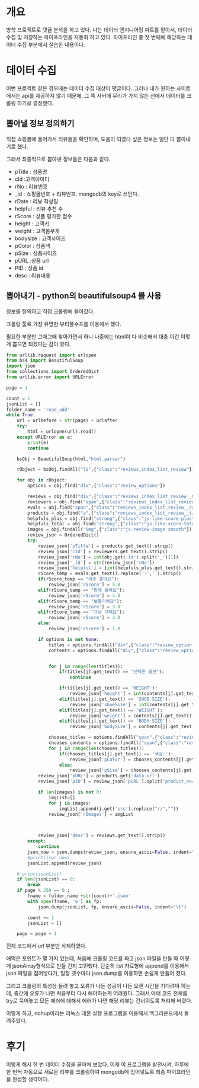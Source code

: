 # 개요

 방학 프로젝트로 댓글 분석을 하고 있다. 나는 데이터 엔지니어링 파트를 맡아서, 데이터 수집 및 저장하는 파이프라인을 자동화 하고 있다. 파이프라인 중 첫 번째에 해당하는 데이터 수집 부분에서 실습한 내용이다.



# 데이터 수집

 이번 프로젝트 같은 경우에는 데이터 수집 대상이 댓글이다. 그러나 내가 원하는 사이트에서는 api를 제공하지 않기 때문에, 그 쪽 서버에 무리가 가지 않는 선에서 데이터를 크롤링 하기로 결정했다.



## 뽑아낼 정보 정의하기

 직접 쇼핑몰에 들어가서 리뷰들을 확인하며, 도움이 되겠다 싶은 정보는 일단 다 뽑아내기로 했다.

그래서 최종적으로 뽑아낸 정보들은 다음과 같다.

- pTitle : 상품명
- cId :고객아이디
- rNo : 리뷰번호
- _id : 쇼핑몰번호 + 리뷰번호. mongodb의 key로 쓰인다.
- rDate : 리뷰 작성일
- helpful : 리뷰 추천 수
- rScore : 상품 평가한 점수
- height : 고객키
- weight : 고객몸무게
- bodysize : 고객사이즈
- pColor : 상품색
- pSize : 상품사이즈
- pURL :상품 url
- PID : 상품 id
- desc : 리뷰내용



## 뽑아내기 - python의 beautifulsoup4 를 사용

정보를 정의하고 직접 크롤링에 들어갔다.

크롤링 툴로 가장 유명한 뷰티플수프를 이용해서 했다.

 필요한 부분만 그때그때 찾아가면서 하니 나중에는 html이 다 비슷해서 대충 이건 이렇게 뽑으면 되겠다는 감이 왔다.

```python
from urllib.request import urlopen
from bs4 import BeautifulSoup
import json
from collections import OrderedDict
from urllib.error import URLError

page = 1

count = 1
jsonList = []
folder_name = 'read_add'
while True:
    url = urlbefore + str(page) + urlafter
    try:
        html = urlopen(url).read()
    except URLError as e:
        print(e)
        continue

    bsObj = BeautifulSoup(html,"html.parser")

    rObject = bsObj.findAll("li",{"class":"reviews_index_list_review"})

    for obj in rObject:
        options = obj.find("div",{"class":"review_options"})

        reviews = obj.find("div",{"class":"reviews_index_list_review__message_expanded"})
        reviewers = obj.find("span",{"class":"reviews_index_list_review__name"})
        evals = obj.find("span",{"class":"reviews_index_list_review__rating_item reviews_index_list_review__text_rating"})
        products = obj.find("a",{"class":"reviews_index_list_review__title_text js-link-iframe"})
        helpfuls_plus = obj.find("strong",{"class":"js-like-score-plus"})
        helpfuls_total = obj.find("strong",{"class":"js-like-score-total"})
        images = obj.findAll("img",{"class":"js-review-image smooth"})
        review_json = OrderedDict()
        try:
            review_json['pTitle'] = products.get_text().strip()
            review_json['cId'] = reviewers.get_text().strip()
            review_json['rNo'] = int(obj.get('id').split('_')[1])
            review_json['_id'] = str(review_json['rNo'])
            review_json['helpful'] = [int(helpfuls_plus.get_text().strip()),int(helpfuls_total.get_text().strip())]
            rScore_temp = evals.get_text().replace('-','').strip()
            if(rScore_temp == "아주 좋아요"):
                review_json['rScore'] = 5.0
            elif(rScore_temp == "맘에 들어요"):
                review_json['rScore'] = 4.0
            elif(rScore_temp == "보통이에요"):
                review_json['rScore'] = 3.0
            elif(rScore_temp == "그냥 그래요"):
                review_json['rScore'] = 2.0
            else:
                review_json['rScore'] = 1.0

            if options is not None:
                titles = options.findAll("div",{"class":"review_option__title"})
                contents = options.findAll("div",{"class":"review_option__content"})


                for j in range(len(titles)):
                    if(titles[j].get_text() == "선택한 옵션"):
                        continue

                    if(titles[j].get_text() == 'HEIGHT'):
                        review_json['height'] = int(contents[j].get_text().split(' ')[0])
                    elif(titles[j].get_text() == 'SHOE SIZE'):
                        review_json['shoeSize'] = int(contents[j].get_text().split(' ')[0])
                    elif(titles[j].get_text() == 'WEIGHT'):
                        review_json['weight'] = contents[j].get_text()
                    elif(titles[j].get_text() == 'BODY SIZE'):
                        review_json['bodySize'] = contents[j].get_text()

                chooses_titles = options.findAll("span",{"class":"review_option__product_option_key"})
                chooses_contents = options.findAll("span",{"class":"review_option__product_option_value"})
                for j in range(len(chooses_titles)):
                    if(chooses_titles[j].get_text() == '색상:'):
                        review_json['pColor'] = chooses_contents[j].get_text()
                    else:
                        review_json['pSize'] = chooses_contents[j].get_text()
            review_json['pURL'] = products.get('data-url')
            review_json['pID'] = review_json['pURL'].split('product_no=')[1]

            if len(images) is not 0:
                imgList=[]
                for j in images:
                    imgList.append(j.get('src').replace("//",""))
                review_json['rImages'] = imgList

		

            review_json['desc'] = reviews.get_text().strip()
        except:
            continue
        json_now = json.dumps(review_json, ensure_ascii=False, indent="\t")
		#print(json_now)
        jsonList.append(review_json)

    # print(jsonList)
    if len(jsonList) == 0:
        break
    if page % 250 == 0 :
        fname = folder_name +str(count)+'.json'
        with open(fname, 'w') as fp:
            json.dump(jsonList, fp, ensure_ascii=False, indent="\t")

        count += 1
        jsonList = []

    page = page + 1
```



전체 코드에서 url 부분만 삭제하였다.

애먹은 포인트가 몇 가지 있는데, 처음에 크롤링 코드를 짜고 json 파일을 만들 때 어떻게 jsonArray형식으로 만들 건지 고민했다. 단순히 list 자료형에 append를 이용해서 json 파일을 집어넣다가, 일정 갯수마다 json.dump를 이용하면 손쉽게 만들어 졌다.

 그리고 크롤링의 특성상 돌려 놓고 오류가 나든 성공이 나든 오랜 시간을 기다려야 하는데, 중간에 오류가 나면 처음부터 다시 해야하는게 어려웠다. 그래서 아얘 코드 전체를 try로 묶어놓고 모든 에러에 대해서 에러가 나면 해당 리뷰는 건너뛰도록 처리해 버렸다.



이렇게 하고, nohup이라는 리눅스 데몬 실행 프로그램을 이용해서 백그라운드에서 돌려주었다.



# 후기

 이렇게 해서 한 번 데이터 수집을 끝마쳐 보았다. 이제 이 프로그램을 발전시켜, 하루에 한 번씩 자동으로 새로운 리뷰를 크롤링하여 mongodb에 집어넣도록 최종 파이프라인을 완성할 생각이다.